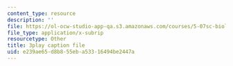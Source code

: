 ```yaml
---
content_type: resource
description: ''
file: https://ol-ocw-studio-app-qa.s3.amazonaws.com/courses/5-07sc-biological-chemistry-i-fall-2013/e239ae65d8b855eba53316494be2447a_UrgmDSFBYlE.vtt
file_type: application/x-subrip
resourcetype: Other
title: 3play caption file
uid: e239ae65-d8b8-55eb-a533-16494be2447a
---
```

